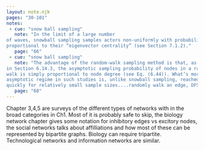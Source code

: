 ```yaml
---
layout: note.njk
pages: "30-101"
notes:
 - cue: "snow ball sampling"
   note: "In the limit of a large number
of waves, snowball sampling samples actors non-uniformly with probability
proportional to their “eigenvector centrality” (see Section 7.1.2)."
   page: "66"
 - cue: "snow ball sampling"
   note: "The advantage of the random-walk sampling method is that, as shown
in Section 6.14.3, the asymptotic sampling probability of nodes in a random
walk is simply proportional to node degree (see Eq. (6.44)). What’s more, the
asymptotic regime in such studies is, unlike snowball sampling, reached quite
quickly for relatively small sample sizes....randomly walk an edge, DFS style"
   page: "68"
---
```


Chapter 3,4,5 are surveys of the different types of networks with in the broad categories in Ch1. Most of it is probably safe to skip, the biology network chapter gives some notation for inhibitory edges vs excitory nodes, the social networks talks about affilliations and how most of these can be represented by bipartite graphs. Biology can require tripartite. Technological networks and information networks are similar. 



